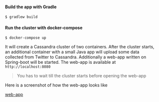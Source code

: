 #### Build the app with Gradle

```terminal
$ gradlew build
```

#### Run the cluster with docker-compose

```terminal
$ docker-compose up
```

It will create a Cassandra cluster of two containers. After the cluster starts, an additional container with a small Java app 
will upload some data collected from Twitter to Cassandra. Additionally a web-app written on Spring-boot will be started. The web-app is available at `http://localhost:8080`

> You has to wait till the cluster starts before opening the web-app

Here is a screenshot of how the web-app looks like

[web-app](https://cloud.githubusercontent.com/assets/188851/25997783/691b68fe-3726-11e7-9802-15780fe34eaf.png)

